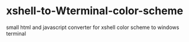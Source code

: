 # xshell-to-Wterminal-color-scheme
small html and javascript converter for xshell color scheme to windows terminal
